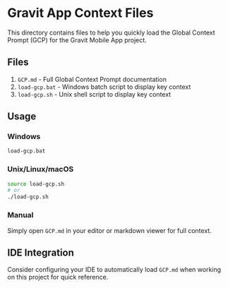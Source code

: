 # Gravit App Context Files

This directory contains files to help you quickly load the Global Context Prompt (GCP) for the Gravit Mobile App project.

## Files

1. `GCP.md` - Full Global Context Prompt documentation
2. `load-gcp.bat` - Windows batch script to display key context
3. `load-gcp.sh` - Unix shell script to display key context

## Usage

### Windows
```cmd
load-gcp.bat
```

### Unix/Linux/macOS
```bash
source load-gcp.sh
# or
./load-gcp.sh
```

### Manual
Simply open `GCP.md` in your editor or markdown viewer for full context.

## IDE Integration
Consider configuring your IDE to automatically load `GCP.md` when working on this project for quick reference.